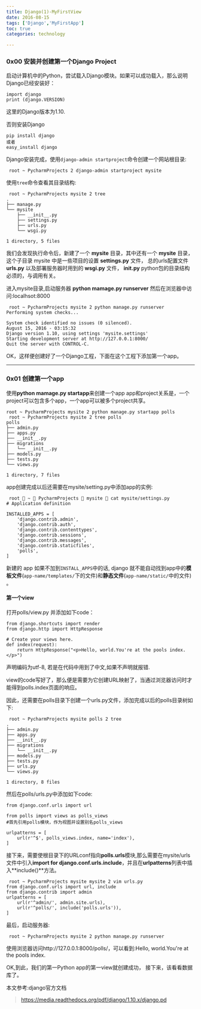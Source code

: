 ```yaml
---
title: Django(1)-MyFirstView
date: 2016-08-15
tags: ['Django','MyFirstApp']
toc: true
categories: technology

---
```

### 0x00 安装并创建第一个Django Project

启动计算机中的Python，尝试载入Django模块。如果可以成功载入，那么说明Django已经安装好：

```
import django
print (django.VERSION)
```

这里的Django版本为1.10.

否则安装Django

```
pip install django
或者
easy_install django
```

Django安装完成，使用`django-admin startproject`命令创建一个网站根目录:

```
 root ~ PycharmProjects 2 django-admin startproject mysite
```

使用`tree`命令查看其目录结构:

```
 root ~ PycharmProjects mysite 2 tree
.
├── manage.py
└── mysite
    ├── __init__.py
    ├── settings.py
    ├── urls.py
    └── wsgi.py

1 directory, 5 files
```

我们会发现执行命令后，新建了一个 **mysite** 目录，其中还有一个 **mysite** 目录，这个子目录 mysite 中是一些项目的设置 **settings.py** 文件，
总的urls配置文件 **urls.py** 以及部署服务器时用到的 **wsgi.py**  文件，  **__init__.py** python包的目录结构必须的，与调用有关。


进入mysite目录,启动服务器 **python mamage.py runserver** 然后在浏览器中访问:localhsot:8000

```
 root ~ PycharmProjects mysite 2 python manage.py runserver
Performing system checks...

System check identified no issues (0 silenced).
August 15, 2016 - 03:15:32
Django version 1.10, using settings 'mysite.settings'
Starting development server at http://127.0.0.1:8000/
Quit the server with CONTROL-C.
```

OK，这样便创建好了一个Django工程，下面在这个工程下添加第一个app。

---
### 0x01 创建第一个app

使用**python mamage.py startapp**来创建一个app
app和project关系是，一个project可以包含多个app，一个app可以被多个project共享。

```
root ~ PycharmProjects mysite 2 python manage.py startapp polls
 root ~ PycharmProjects mysite 2 tree polls
polls
├── admin.py
├── apps.py
├── __init__.py
├── migrations
│   └── __init__.py
├── models.py
├── tests.py
└── views.py

1 directory, 7 files
```

app创建完成以后还需要在mysite/setting.py中添加app的实例:

```
 root  ~  PycharmProjects  mysite  cat mysite/settings.py
# Application definition

INSTALLED_APPS = [
    'django.contrib.admin',
    'django.contrib.auth',
    'django.contrib.contenttypes',
    'django.contrib.sessions',
    'django.contrib.messages',
    'django.contrib.staticfiles',
    'polls',
]
```

新建的 app 如果不加到`INSTALL_APPS`中的话, django 就不能自动找到app中的**模板文件**(`app-name/templates/`下的文件)和**静态文件**(`app-name/static/`中的文件) 。

#### 第一个view

打开polls/view.py 并添加如下code：

```
from django.shortcuts import render
from django.http import HttpResponse

# Create your views here.
def index(request):
    return HttpResponse("<p>Hello, world.You're at the pools index.</p>")
```

声明编码为utf-8, 若是在代码中用到了中文,如果不声明就报错.

view的code写好了，那么便是需要为它创建URL映射了，当通过浏览器访问时才能得到polls.index页面的响应。

因此，还需要在polls目录下创建一个urls.py文件，添加完成以后的polls目录树如下:

```
 root ~ PycharmProjects mysite polls 2 tree
.
├── admin.py
├── apps.py
├── __init__.py
├── migrations
│   └── __init__.py
├── models.py
├── tests.py
├── urls.py
└── views.py

1 directory, 8 files
```

然后在polls/urls.py中添加如下code:

```
from django.conf.urls import url

from polls import views as polls_views
#首先引用polls模块，作为视图并设置别名polls_views

urlpatterns = [
    url(r'^$', polls_views.index, name='index'),
]
```

接下来，需要使根目录下的URLconf指向**polls.urls**模块,那么需要在mysite/urls文件中引入**import for django.conf.urls.include**，并且在**urlpatterns**列表中插入**include()**方法。

```
 root ~ PycharmProjects mysite mysite 2 vim urls.py
from django.conf.urls import url, include
from django.contrib import admin
urlpatterns = [
    url(r'^admin/', admin.site.urls),
    url(r'^polls/', include('polls.urls')),
]
```

最后，启动服务器:

```
 root ~ PycharmProjects mysite 2 python manage.py runserver
```

使用浏览器访问http://127.0.0.1:8000/polls/，可以看到:Hello, world.You're at the pools index.

OK,到此，我们的第一Python app的第一view就创建成功， 接下来，该看看数据库了。

本文参考:django官方文档

> https://media.readthedocs.org/pdf/django/1.10.x/django.pd

